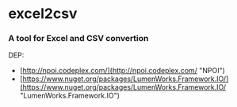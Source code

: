 # excel2csv
### A tool for Excel and CSV convertion

DEP:   
- [http://npoi.codeplex.com/](http://npoi.codeplex.com/ "NPOI")   
- [https://www.nuget.org/packages/LumenWorks.Framework.IO/](https://www.nuget.org/packages/LumenWorks.Framework.IO/ "LumenWorks.Framework.IO")


